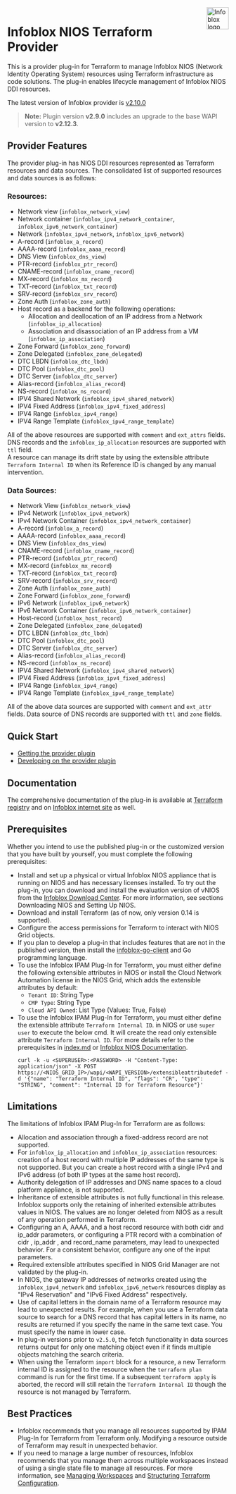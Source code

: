 <a href="https://www.infoblox.com">
    <img src="https://avatars.githubusercontent.com/u/8064882?s=400&u=3b245589302c409aff2ce2ba26d95e6df6cfe342&v=4" alt="Infoblox logo" title="Infoblox" align="right" height="50" />
</a> 
 
# Infoblox NIOS Terraform Provider

This is a provider plug-in for Terraform to manage Infoblox NIOS (Network Identity Operating System) resources using Terraform infrastructure as code solutions.
The plug-in enables lifecycle management of Infoblox NIOS DDI resources.

The latest version of Infoblox provider is [v2.10.0](https://github.com/infobloxopen/terraform-provider-infoblox/releases/tag/v2.10.0)

> **Note:** Plugin version **v2.9.0** includes an upgrade to the base WAPI version to **v2.12.3**.

## Provider Features

The provider plug-in has NIOS DDI resources represented as Terraform resources and data sources. The consolidated list of supported resources and data sources is as follows:

### Resources:

* Network view (`infoblox_network_view`)
* Network container (`infoblox_ipv4_network_container`, `infoblox_ipv6_network_container`)
* Network (`infoblox_ipv4_network`, `infoblox_ipv6_network`)
* A-record (`infoblox_a_record`)
* AAAA-record (`infoblox_aaaa_record`)
* DNS View (`infoblox_dns_view`)
* PTR-record (`infoblox_ptr_record`)
* CNAME-record (`infoblox_cname_record`)
* MX-record (`infoblox_mx_record`)
* TXT-record (`infoblox_txt_record`)
* SRV-record (`infoblox_srv_record`)
* Zone Auth (`infoblox_zone_auth`)
* Host record as a backend for the following operations:
    * Allocation and deallocation of an IP address from a Network (`infoblox_ip_allocation`)
    * Association and disassociation of an IP address from a VM (`infoblox_ip_association`)
* Zone Forward (`infoblox_zone_forward`)
* Zone Delegated (`infoblox_zone_delegated`)
* DTC LBDN (`infoblox_dtc_lbdn`)
* DTC Pool (`infoblox_dtc_pool`)
* DTC Server (`infoblox_dtc_server`)
* Alias-record (`infoblox_alias_record`)
* NS-record (`infoblox_ns_record`)
* IPV4 Shared Network (`infoblox_ipv4_shared_network`)
* IPV4 Fixed Address (`infoblox_ipv4_fixed_address`)
* IPV4 Range (`infoblox_ipv4_range`)
* IPV4 Range Template (`infoblox_ipv4_range_template`)

All of the above resources are supported with `comment` and `ext_attrs` fields.
DNS records and the `infoblox_ip_allocation` resources are supported with `ttl` field.
<br> A resource can manage its drift state by using the extensible attribute `Terraform Internal ID` when its Reference ID is changed by any manual intervention.


### Data Sources:

* Network View (`infoblox_network_view`)
* IPv4 Network (`infoblox_ipv4_network`)
* IPv4 Network Container (`infoblox_ipv4_network_container`)
* A-record (`infoblox_a_record`)
* AAAA-record (`infoblox_aaaa_record`)
* DNS View (`infoblox_dns_view`)
* CNAME-record (`infoblox_cname_record`)
* PTR-record (`infoblox_ptr_record`)
* MX-record (`infoblox_mx_record`)
* TXT-record (`infoblox_txt_record`)
* SRV-record (`infoblox_srv_record`)
* Zone Auth (`infoblox_zone_auth`)
* Zone Forward (`infoblox_zone_forward`)
* IPv6 Network (`infoblox_ipv6_network`)
* IPv6 Network Container (`infoblox_ipv6_network_container`)
* Host-record (`infoblox_host_record`)
* Zone Delegated (`infoblox_zone_delegated`)
* DTC LBDN (`infoblox_dtc_lbdn`)
* DTC Pool (`infoblox_dtc_pool`)
* DTC Server (`infoblox_dtc_server`)
* Alias-record (`infoblox_alias_record`)
* NS-record (`infoblox_ns_record`)
* IPV4 Shared Network (`infoblox_ipv4_shared_network`)
* IPV4 Fixed Address (`infoblox_ipv4_fixed_address`)
* IPV4 Range (`infoblox_ipv4_range`)
* IPV4 Range Template (`infoblox_ipv4_range_template`)

All of the above data sources are supported with `comment` and `ext_attr` fields.
Data source of DNS records are supported with `ttl` and `zone` fields.

## Quick Start

- [Getting the provider plugin](GETTING.md)
- [Developing on the provider plugin](DEVELOP.md)

## Documentation

The comprehensive documentation of the plug-in is available at [Terraform registry](https://registry.terraform.io/providers/infobloxopen/infoblox/latest/docs)
and on [Infoblox internet site](https://docs.infoblox.com/space/ipamdriverterraform/17006594/Infoblox+IPAM+Driver+for+Terraform) as well.

## Prerequisites

Whether you intend to use the published plug-in or the customized version that you have built by yourself, you must
complete the following prerequisites:

* Install and set up a physical or virtual Infoblox NIOS appliance that is running on
  NIOS and has necessary licenses installed. To try out the plug-in, you can download and install the evaluation version
  of vNIOS from the [Infoblox Download Center](https://www.infoblox.com/infoblox-download-center).
  For more information, see sections Downloading NIOS and Setting Up NIOS.
* Download and install Terraform (as of now, only version 0.14 is supported).
* Configure the access permissions for Terraform to interact with NIOS Grid objects.
* If you plan to develop a plug-in that includes features that are not in the published version,
  then install the [infoblox-go-client](https://github.com/infobloxopen/infoblox-go-client) and Go programming language.
* To use the Infoblox IPAM Plug-In for Terraform, you must either define the following extensible attributes in NIOS or 
  install the Cloud Network Automation license in the NIOS Grid, which adds the extensible attributes by default:
  * `Tenant ID`: String Type 
  * `CMP Type`: String Type 
  * `Cloud API Owned`: List Type (Values: True, False)
* To use the Infoblox IPAM Plug-In for Terraform, you must either define the extensible attribute `Terraform Internal ID`.
  in NIOS or use `super user` to execute the below cmd. It will create the read only extensible attribute `Terraform Internal ID`. For more details refer to the prerequisites in [index.md](docs/index.md) or [Infoblox NIOS Documentation](https://docs.infoblox.com/space/NIOS/35400616/NIOS).
  ```shell
  curl -k -u <SUPERUSER>:<PASSWORD> -H "Content-Type: application/json" -X POST https://<NIOS_GRID_IP>/wapi/<WAPI_VERSION>/extensibleattributedef -d '{"name": "Terraform Internal ID", "flags": "CR", "type": "STRING", "comment": "Internal ID for Terraform Resource"}'
  ```
## Limitations

The limitations of Infoblox IPAM Plug-In for Terraform are as follows:

* Allocation and association through a fixed-address record are not supported.
* For `infoblox_ip_allocation` and `infoblox_ip_association` resources: creation of a host
  record with multiple IP addresses of the same type is not supported.
  But you can create a host record with a single IPv4 and IPv6 address (of both IP types at the same host record).
* Authority delegation of IP addresses and DNS name spaces to a cloud platform appliance, is not supported.
* Inheritance of extensible attributes is not fully functional in this release. Infoblox supports only the retaining of
  inherited extensible attributes values in NIOS. The values are no longer deleted from NIOS as a result of any
  operation performed in Terraform.
* Configuring an A, AAAA, and a host record resource with both cidr and ip_addr parameters, or
  configuring a PTR record with a combination of cidr , ip_addr , and record_name parameters, may
  lead to unexpected behavior. For a consistent behavior, configure any one of the input parameters.
* Required extensible attributes specified in NIOS Grid Manager are not validated by the plug-in.
* In NIOS, the gateway IP addresses of networks created using the `infoblox_ipv4_network` and
  `infoblox_ipv6_network` resources display as "IPv4 Reservation" and "IPv6 Fixed Address" respectively.
* Use of capital letters in the domain name of a Terraform resource may lead to unexpected results. For example,
  when you use a Terraform data source to search for a DNS record that has capital letters in its name, no results
  are returned if you specify the name in the same text case. You must specify the name in lower case.
* In plug-in versions prior to `v2.5.0`, the fetch functionality in data sources returns output for only one matching 
  object even if it finds multiple objects matching the search criteria.
* When using the Terraform `import` block for a resource, a new Terraform internal ID is assigned to the resource when 
  the `terraform plan` command is run for the first time. If a subsequent `terraform apply` is aborted, the record will 
  still retain the `Terraform Internal ID` though the resource is not managed by Terraform.

## Best Practices

* Infoblox recommends that you manage all resources supported by IPAM Plug-In for Terraform from Terraform only. 
  Modifying a resource outside of Terraform may result in unexpected behavior.
* If you need to manage a large number of resources, Infoblox recommends that you manage them across multiple workspaces
  instead of using a single state file to manage all resources. For more information, see [Managing Workspaces](https://developer.hashicorp.com/terraform/cli/workspaces) 
  and [Structuring Terraform Configuration](https://www.hashicorp.com/blog/structuring-hashicorp-terraform-configuration-for-production).
